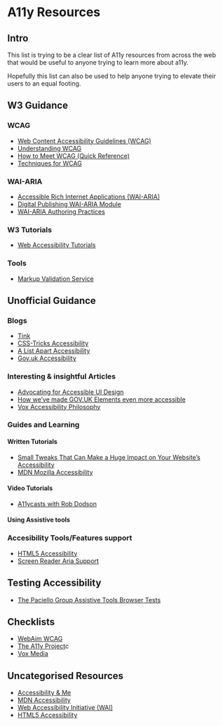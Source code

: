 # A11y Resources

## Intro

This list is trying to be a clear list of A11y resources from across the web that would be useful to anyone trying to learn more about a11y.

Hopefully this list can also be used to help anyone trying to elevate their users to an equal footing.

## W3 Guidance

### WCAG

- [Web Content Accessibility Guidelines (WCAG)](https://www.w3.org/TR/WCAG21/)
- [Understanding WCAG](https://www.w3.org/WAI/WCAG21/Understanding/)
- [How to Meet WCAG (Quick Reference)](https://www.w3.org/WAI/WCAG21/quickref/)
- [Techniques for WCAG](https://www.w3.org/WAI/WCAG21/Techniques/)

### WAI-ARIA

- [Accessible Rich Internet Applications (WAI-ARIA)](https://www.w3.org/TR/wai-aria-1.1/)
- [Digital Publishing WAI-ARIA Module](https://www.w3.org/TR/dpub-aria-1.0/)
- [WAI-ARIA Authoring Practices](https://www.w3.org/TR/wai-aria-practices-1.1/)

### W3 Tutorials

- [Web Accessibility Tutorials](https://www.w3.org/WAI/tutorials/)

### Tools

- [Markup Validation Service](https://validator.w3.org/)

## Unofficial Guidance

### Blogs

- [Tink](https://tink.uk/category/code-things/)
- [CSS-Tricks Accessibility](https://css-tricks.com/tag/accessibility/)
- [A List Apart Accessibility](https://alistapart.com/topic/accessibility)
- [Gov.uk Accessibility](https://accessibility.blog.gov.uk/)

### Interesting & insightful Articles

- [Advocating for Accessible UI Design](https://css-tricks.com/advocating-for-accessible-ui-design/)
- [How we’ve made GOV.UK Elements even more accessible](https://accessibility.blog.gov.uk/2018/02/28/how-weve-made-gov-uk-elements-even-more-accessible/)
- [Vox Accessibility Philosophy](http://accessibility.voxmedia.com/#philosophy)

### Guides and Learning

#### Written Tutorials

- [Small Tweaks That Can Make a Huge Impact on Your Website’s Accessibility](https://css-tricks.com/small-tweaks-can-make-huge-impact-websites-accessibility/)
- [MDN Mozilla Accessibility](https://developer.mozilla.org/en-US/docs/Learn/Accessibility)

#### Video Tutorials

- [A11ycasts with Rob Dodson](https://www.youtube.com/playlist?list=PLNYkxOF6rcICWx0C9LVWWVqvHlYJyqw7g)

#### Using Assistive tools

### Accesibility Tools/Features support

- [HTML5 Accessibility](https://www.html5accessibility.com/)
- [Screen Reader Aria Support](https://www.powermapper.com/tests/screen-readers/aria/)

## Testing Accessibility

- [The Paciello Group Assistive Tools Browser Tests](https://thepaciellogroup.github.io/AT-browser-tests/)

## Checklists

- [WebAim WCAG](https://webaim.org/standards/wcag/checklist)
- [The A11y Project](https://a11yproject.com/checklist.html)c
- [Vox Media](http://accessibility.voxmedia.com/)

## Uncategorised Resources

- [Accessibility & Me](https://a11y.me/)
- [MDN Accessibility](https://developer.mozilla.org/en-US/docs/Web/Accessibility)
- [Web Accessibility Initiative (WAI)](https://www.w3.org/WAI/)
- [HTML5 Accessibility](https://www.html5accessibility.com/)
